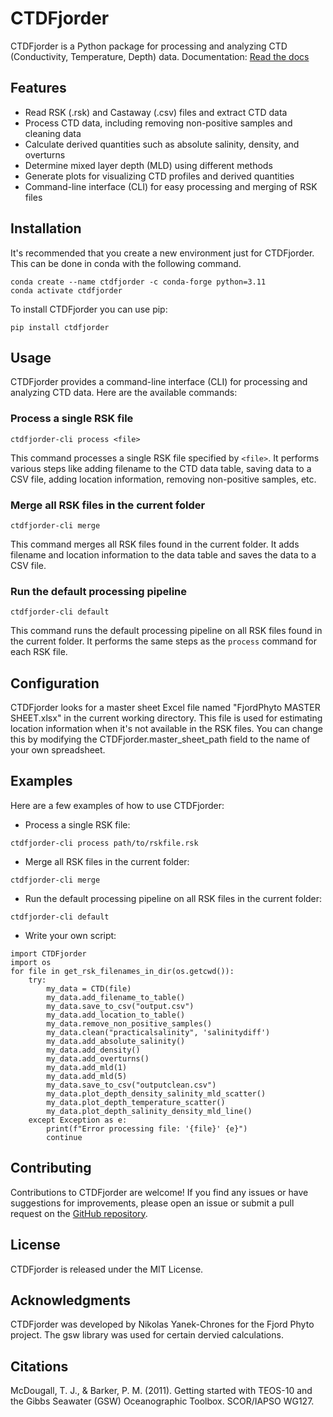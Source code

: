 # CTDFjorder

CTDFjorder is a Python package for processing and analyzing CTD (Conductivity, Temperature, Depth) data.
Documentation: [Read the docs](https://nikothomas.github.io/docs/CTDFjorder.html)

## Features

- Read RSK (.rsk) and Castaway (.csv) files and extract CTD data
- Process CTD data, including removing non-positive samples and cleaning data
- Calculate derived quantities such as absolute salinity, density, and overturns
- Determine mixed layer depth (MLD) using different methods
- Generate plots for visualizing CTD profiles and derived quantities
- Command-line interface (CLI) for easy processing and merging of RSK files

## Installation
It's recommended that you create a new environment just for CTDFjorder. This can be done in conda with the following
command.
```shell
conda create --name ctdfjorder -c conda-forge python=3.11
conda activate ctdfjorder
```
To install CTDFjorder you can use pip:
```shell
pip install ctdfjorder
```

## Usage

CTDFjorder provides a command-line interface (CLI) for processing and analyzing CTD data. Here are the available commands:

### Process a single RSK file

```shell
ctdfjorder-cli process <file>
```

This command processes a single RSK file specified by `<file>`. It performs various steps like adding filename to the CTD data table, saving data to a CSV file, adding location information, removing non-positive samples, etc.

### Merge all RSK files in the current folder

```shell
ctdfjorder-cli merge
```

This command merges all RSK files found in the current folder. It adds filename and location information to the data table and saves the data to a CSV file.

### Run the default processing pipeline

```shell
ctdfjorder-cli default
```

This command runs the default processing pipeline on all RSK files found in the current folder. It performs the same steps as the `process` command for each RSK file.

## Configuration

CTDFjorder looks for a master sheet Excel file named "FjordPhyto MASTER SHEET.xlsx" in the current working directory. This file is used for estimating location information when it's not available in the RSK files. You can change this by modifying the CTDFjorder.master_sheet_path field to the name of your own spreadsheet.

## Examples

Here are a few examples of how to use CTDFjorder:

- Process a single RSK file:

```shell
ctdfjorder-cli process path/to/rskfile.rsk
```

- Merge all RSK files in the current folder:

```shell
ctdfjorder-cli merge
```

- Run the default processing pipeline on all RSK files in the current folder:

```shell
ctdfjorder-cli default
```

- Write your own script:
```
import CTDFjorder
import os
for file in get_rsk_filenames_in_dir(os.getcwd()):
    try:
        my_data = CTD(file)
        my_data.add_filename_to_table()
        my_data.save_to_csv("output.csv")
        my_data.add_location_to_table()
        my_data.remove_non_positive_samples()
        my_data.clean("practicalsalinity", 'salinitydiff')
        my_data.add_absolute_salinity()
        my_data.add_density()
        my_data.add_overturns()
        my_data.add_mld(1)
        my_data.add_mld(5)
        my_data.save_to_csv("outputclean.csv")
        my_data.plot_depth_density_salinity_mld_scatter()
        my_data.plot_depth_temperature_scatter()
        my_data.plot_depth_salinity_density_mld_line()
    except Exception as e:
        print(f"Error processing file: '{file}' {e}")
        continue
```

## Contributing

Contributions to CTDFjorder are welcome! If you find any issues or have suggestions for improvements, please open an issue or submit a pull request on the [GitHub repository](https://github.com/nikothomas/CTDFjorder).

## License

CTDFjorder is released under the MIT License.

## Acknowledgments

CTDFjorder was developed by Nikolas Yanek-Chrones for the Fjord Phyto project. The gsw library was used for certain dervied calculations.

## Citations
McDougall, T. J., & Barker, P. M. (2011). Getting started with TEOS-10 and the Gibbs Seawater (GSW) Oceanographic Toolbox. SCOR/IAPSO WG127.


